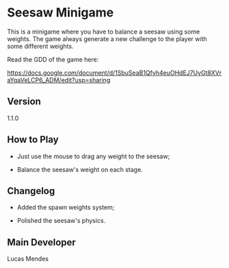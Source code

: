 # Seesaw Minigame

This is a minigame where you have to balance a seesaw using some weights. The game always generate a new challenge to the player with some different weights.

Read the GDD of the game here:

https://docs.google.com/document/d/1SbuSeaB1Qfyh4euOHdEJ7UyGt8XVraYqaVeLCP6_ADM/edit?usp=sharing

## Version
1.1.0

## How to Play
- Just use the mouse to drag any weight to the seesaw;

- Balance the seesaw's weight on each stage.

## Changelog
- Added the spawn weights system;

- Polished the seesaw's physics.

## Main Developer
Lucas Mendes

